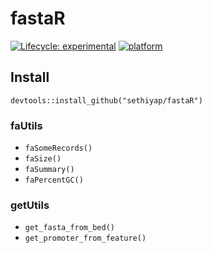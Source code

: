 
<!-- README.md is generated from README.Rmd. Please edit that file -->
fastaR
======

<!-- <!-- badges: start -->
[![Lifecycle: experimental](https://img.shields.io/badge/lifecycle-experimental-orange.svg)](https://www.tidyverse.org/lifecycle/#experimental) 
[![platform](https://img.shields.io/badge/R-%3E%20v3.5.1-brightgreen)](https://shields.io/category/platform-support) 
<!-- badges: end --> 

Install
-------

    devtools::install_github("sethiyap/fastaR")

### faUtils

-   `faSomeRecords()`
-   `faSize()`
-   `faSummary()`
-   `faPercentGC()`

### getUtils

-   `get_fasta_from_bed()`
-   `get_promoter_from_feature()`
